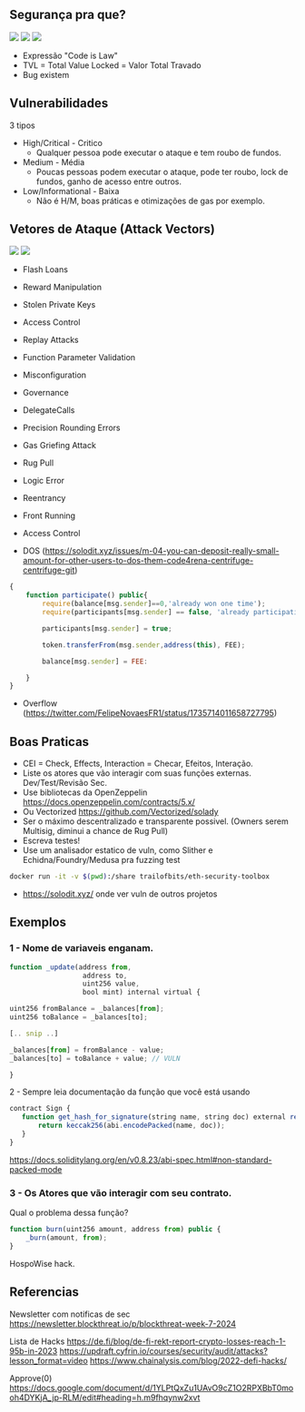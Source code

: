 ## Segurança pra que?

![](<images/Pasted image 20240229143239.png>)
![](<images/Pasted image 20240229034016.png>)
![](<images/Pasted image 20240229033933.png>)

- Expressão "Code is Law"
- TVL = Total Value Locked = Valor Total Travado
- Bug existem

## Vulnerabilidades

3 tipos

- High/Critical - Critico
  - Qualquer pessoa pode executar o ataque e tem roubo de fundos.
- Medium - Média
  - Poucas pessoas podem executar o ataque, pode ter roubo, lock de fundos, ganho de acesso entre outros.
- Low/Informational - Baixa
  - Não é H/M, boas práticas e otimizações de gas por exemplo.

## Vetores de Ataque (Attack Vectors)

![](<images/Pasted image 20240229143327.png>)
![](<images/Pasted image 20240222005410.png>)

- Flash Loans
- Reward Manipulation
- Stolen Private Keys
- Access Control
- Replay Attacks
- Function Parameter Validation
- Misconfiguration
- Governance
- DelegateCalls
- Precision Rounding Errors
- Gas Griefing Attack
- Rug Pull
- Logic Error

- Reentrancy
- Front Running
- Access Control
- DOS (https://solodit.xyz/issues/m-04-you-can-deposit-really-small-amount-for-other-users-to-dos-them-code4rena-centrifuge-centrifuge-git)

```js
{
    function participate() public{
        require(balance[msg.sender]==0,'already won one time');
        require(participants[msg.sender] == false, 'already participating');

        participants[msg.sender] = true;

        token.transferFrom(msg.sender,address(this), FEE);

        balance[msg.sender] = FEE:

    }
}

```

- Overflow (https://twitter.com/FelipeNovaesFR1/status/1735714011658727795)

## Boas Praticas

- CEI = Check, Effects, Interaction = Checar, Efeitos, Interação.
- Liste os atores que vão interagir com suas funções externas. Dev/Test/Revisão Sec.
- Use bibliotecas da OpenZeppelin https://docs.openzeppelin.com/contracts/5.x/
- Ou Vectorized https://github.com/Vectorized/solady
- Ser o máximo descentralizado e transparente possivel. (Owners serem Multisig, diminui a chance de Rug Pull)
- Escreva testes!
- Use um analisador estatico de vuln, como Slither e Echidna/Foundry/Medusa pra fuzzing test

```bash
docker run -it -v $(pwd):/share trailofbits/eth-security-toolbox
```

- https://solodit.xyz/ onde ver vuln de outros projetos

## Exemplos

### 1 - Nome de variaveis enganam.

```js
function _update(address from,
				  address to,
				  uint256 value,
				  bool mint) internal virtual {

uint256 fromBalance = _balances[from];
uint256 toBalance = _balances[to];

[.. snip ..]

_balances[from] = fromBalance - value;
_balances[to] = toBalance + value; // VULN

}
```

2 - Sempre leia documentação da função que você está usando

<!-- ![](<images/Pasted image 20240229034736.png>) -->

```js
contract Sign {
   function get_hash_for_signature(string name, string doc) external returns(bytes32) {
       return keccak256(abi.encodePacked(name, doc));
   }
}
```

https://docs.soliditylang.org/en/v0.8.23/abi-spec.html#non-standard-packed-mode

### 3 - Os Atores que vão interagir com seu contrato.

Qual o problema dessa função?

```js
function burn(uint256 amount, address from) public {
	_burn(amount, from);
}
```

HospoWise hack.

## Referencias

Newsletter com notificas de sec
https://newsletter.blockthreat.io/p/blockthreat-week-7-2024

Lista de Hacks
https://de.fi/blog/de-fi-rekt-report-crypto-losses-reach-1-95b-in-2023
https://updraft.cyfrin.io/courses/security/audit/attacks?lesson_format=video
https://www.chainalysis.com/blog/2022-defi-hacks/

Approve(0)
https://docs.google.com/document/d/1YLPtQxZu1UAvO9cZ1O2RPXBbT0mooh4DYKjA_jp-RLM/edit#heading=h.m9fhqynw2xvt
